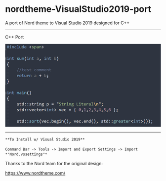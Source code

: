 # nordtheme-VisualStudio2019-port
A port of Nord theme to Visual Studio 2019 designed for C++

--- 

C++ Port

![](/images/nord.png)

---
```
**To Install w/ Visual Studio 2019**

Command Bar -> Tools -> Import and Export Settings -> Import *"Nord.vssettings"*
```

Thanks to the Nord team for the original design: 

https://www.nordtheme.com/
